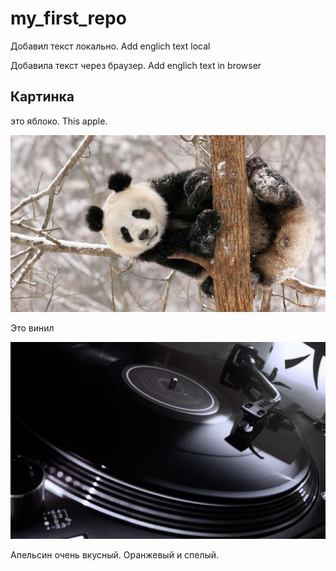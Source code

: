 # my_first_repo


Добавил текст локально. Add englich text local

Добавила текст через браузер. Add englich text in browser

## Картинка
это яблоко. This apple.

![это панда](panda.jpeg)

Это винил

![Это винил](vinil.jpeg)

Апельсин очень вкусный. Оранжевый и спелый.